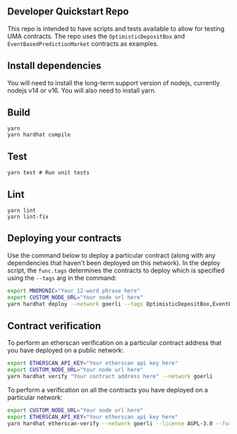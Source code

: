 ## Developer Quickstart Repo

This repo is intended to have scripts and tests available to allow for testing UMA contracts. The repo uses the `OptimisticDepositBox` and `EventBasedPredictionMarket` contracts as examples.

## Install dependencies

You will need to install the long-term support version of nodejs, currently nodejs v14 or v16. You will also need to install yarn.

## Build

```shell
yarn
yarn hardhat compile
```

## Test

```shell
yarn test # Run unit tests
```

## Lint

```shell
yarn lint
yarn lint-fix
```

## Deploying your contracts

Use the command below to deploy a particular contract (along with any dependencies that haven't been deployed on this network). In the deploy script, the `func.tags` determines the contracts to deploy which is specified using the `--tags` arg in the command:

```sh
export MNEMONIC="Your 12-word phrase here"
export CUSTOM_NODE_URL="Your node url here"
yarn hardhat deploy --network goerli --tags OptimisticDepositBox,EventBasedPredictionMarket
```

## Contract verification

To perform an etherscan verification on a particular contract address that you have deployed on a public network:

```sh
export ETHERSCAN_API_KEY="Your etherscan api key here"
export CUSTOM_NODE_URL="Your node url here"
yarn hardhat verify "Your contract address here" --network goerli
```

To perform a verification on all the contracts you have deployed on a particular network:

```sh
export CUSTOM_NODE_URL="Your node url here"
export ETHERSCAN_API_KEY="Your etherscan api key here"
yarn hardhat etherscan-verify --network goerli --license AGPL-3.0 --force-license
```
